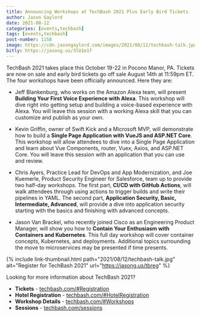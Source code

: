 ```yaml
---
title: Announcing Workshops at TechBash 2021 Plus Early Bird Tickets
author: Jason Gaylord
date: 2021-08-12
categories: [events,techbash]
tags: [events,techbash]
post-number: 1158
image: https://cdn.jasongaylord.com/images/2021/08/12/techbash-talk.jpg
bitly: https://jasong.us/3lU1e1f
---
```


TechBash 2021 takes place this October 19-22 in Pocono Manor, PA. Tickets are now on sale and early bird tickets go off sale August 14th at 11:59pm ET. The four workshops have been officially announced. Here they are:

* Jeff Blankenburg, who works on the Amazon Alexa team, will present **Building Your First Voice Experience with Alexa**. This workshop will dive right into getting setup and building a voice-based experience with Alexa. You will leave this session with a working Alexa skill that you can customize and publish as your own.

* Kevin Griffin, owner of Swift Kick and a Microsoft MVP, will demonstrate how to build a **Single Page Application with VueJS and ASP.NET Core**. This workshop will allow attendees to dive into a Single Page Application and learn about Vue Components, router, Vuex, Axios, and ASP.NET Core. You will leave this session with an application that you can use and review.

* Chris Ayers, Practice Lead for DevOps and App Modernization, and Joe Kuemerle, Product Security Engineer for Salesforce, team up to provide two half-day workshops. The first part, **CI/CD with GitHub Actions**, will walk attendees through using actions to trigger builds and write their pipelines in YAML. The second part, **Application Security, Basic, Intermediate, Advanced**, will provide a dive into application security starting with the basics and finishing with advanced concepts.

* Jason Van Brackel, who recently joined Cisco as an Engineering Product Manager, will show you how to **Contain Your Enthusiasm with Containers and Kubernetes**. This full day workshop will cover container concepts, Kubernetes, and deployments. Additional topics surrounding the move to microservices may be presented if time presents.

{% include link-thumbnail.html path="2021/08/12/techbash-talk.jpg" alt="Register for TechBash 2021" url="https://jasong.us/tbreg" %}

Looking for more information about TechBash 2021?
* **Tickets** - [techbash.com/#Registration](https://jasong.us/tbreg)
* **Hotel Registration** - [techbash.com/#HotelRegistration](https://jasong.us/hotelreg)
* **Workshop Details** - [techbash.com/#Workshops](https://jasong.us/tbworkshops)
* **Sessions** - [techbash.com/sessions](https://jasong.us/tbsessions)